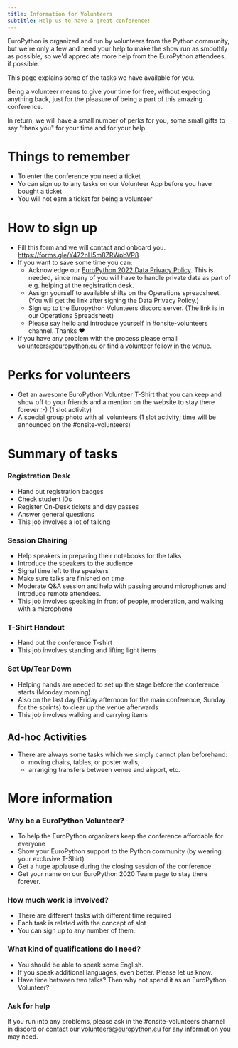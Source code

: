 ```yaml
---
title: Information for Volunteers
subtitle: Help us to have a great conference!
---
```


EuroPython is organized and run by volunteers from the Python community, but we're only a few and need your help to make the show run as smoothly as possible, so we'd appreciate more help from the EuroPython attendees, if possible.

This page explains some of the tasks we have available for you.

Being a volunteer means to give your time for free, without expecting anything back, just for the pleasure of being a part of this amazing conference.

In return, we will have a small number of perks for you, some small gifts to say "thank you" for your time and for your help.


# Things to remember
  - To enter the conference you need a ticket
  - Yo can sign up to any tasks on our Volunteer App before you have bought a ticket
  - You will not earn a ticket for being a volunteer

# How to sign up
  - Fill this form and we will contact and onboard you. https://forms.gle/Y472nH5m8ZRWpbVP8
  - If you want to save some time you can:
      + Acknowledge our [EuroPython 2022 Data Privacy Policy](https://docs.google.com/forms/d/e/1FAIpQLSdNTLsFn-YKD4l6icY4NEhmVG5JRyawm-QcvZUQ9HSylEXldw/viewform). This is needed, since many of you will have to handle private data as part of e.g. helping at the registration desk.
      + Assign yourself to available shifts on the Operations spreadsheet. (You will get the link after signing the Data Privacy Policy.)
      + Sign up to the Europython Volunteers discord server. (The link is in our Operations Spreadsheet)
      + Please say hello and introduce yourself in #onsite-volunteers channel. Thanks ❤️
  - If you have any problem with the process please email volunteers@europython.eu or find a volunteer fellow in the venue.

<div style={{textAlign: "center", marginBottom: 8}}>
<ButtonWithTitle title="Interested in Volunteering?" text="Register your interest now!" href="https://forms.gle/CZdhXdw2hFGVyeG67" /></div>

# Perks for volunteers

  - Get an awesome EuroPython Volunteer T-Shirt that you can keep and show off to your friends and a mention on the website to stay there forever :-) (1 slot activity)
  - A special group photo with all volunteers (1 slot activity; time will be announced on the #onsite-volunteers)


# Summary of tasks

### Registration Desk
  - Hand out registration badges
  - Check student IDs
  - Register On-Desk tickets and day passes
  - Answer general questions
  - This job involves a lot of talking

### Session Chairing
  - Help speakers in preparing their notebooks for the talks
  - Introduce the speakers to the audience
  - Signal time left to the speakers
  - Make sure talks are finished on time
  - Moderate Q&A session and help with passing around microphones and introduce remote attendees.
  - This job involves speaking in front of people, moderation, and walking with a microphone

### T-Shirt Handout

  - Hand out the conference T-shirt
  - This job involves standing and lifting light items

### Set Up/Tear Down

  - Helping hands are needed to set up the stage before the conference starts (Monday morning)
  - Also on the last day (Friday afternoon for the main conference, Sunday for the sprints) to clear up the venue afterwards
  - This job involves walking and carrying items

## Ad-hoc Activities

  - There are always some tasks which we simply cannot plan beforehand:
    * moving chairs, tables, or poster walls,
    * arranging transfers between venue and airport, etc.


# More information

### Why be a EuroPython Volunteer?
  - To help the EuroPython organizers keep the conference affordable for everyone
  - Show your EuroPython support to the Python community (by wearing your exclusive T-Shirt)
  - Get a huge applause during the closing session of the conference
  - Get your name on our EuroPython 2020 Team page to stay there forever.

### How much work is involved?
  - There are different tasks with different time required
  - Each task is related with the concept of slot
  - You can sign up to any number of them.

### What kind of qualifications do I need?

  - You should be able to speak some English.
  - If you speak additional languages, even better. Please let us know.
  - Have time between two talks? Then why not spend it as an EuroPython Volunteer?

### Ask for help

If you run into any problems, please ask in the #onsite-volunteers channel in discord or contact our volunteers@europython.eu for any information you may need.
